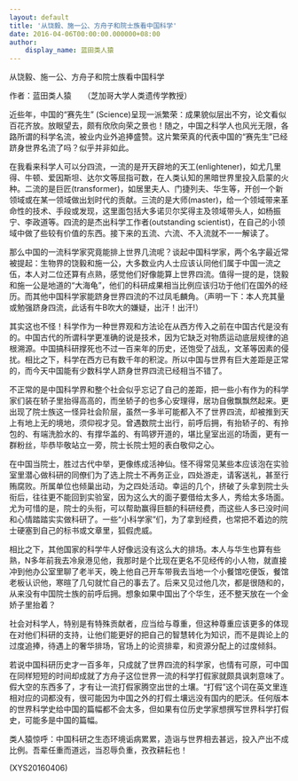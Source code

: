 ```yaml
---
layout: default
title: '从饶毅、施一公、方舟子和院士族看中国科学'
date: 2016-04-06T00:00:00.000000+08:00
author:
    display_name: 蓝田类人猿
---
```


从饶毅、施一公、方舟子和院士族看中国科学

作者：蓝田类人猿　　（芝加哥大学人类遗传学教授）

近些年，中国的“赛先生” (Science)呈现一派繁荣：成果貌似层出不穷，论文看似百花齐放。放眼望去，颇有欣欣向荣之景也！随之，中国之科学人也风光无限，各路所谓的科学名流，被业内业外追捧盛赞。这片繁荣真的代表中国的“赛先生”已经跻身世界名流了吗？似乎并非如此。

在我看来科学人可以分四流，一流的是开天辟地的天工(enlightener)，如尤几里得、牛顿、爱因斯坦、达尔文等屈指可数，在人类认知的黑暗世界里投入启蒙的火种。二流的是巨匠(transformer)，如居里夫人、门捷列夫、华生等，开创一个新领域或在某一领域做出划时代的贡献。三流的是大师(master)，给一个领域带来革命性的技术、手段或发现，这里面包括大多诺贝尔奖得主及领域带头人，如杨振宁、李政道等。四流的是杰出科学工作者(outstanding scientist)，在自己的小领域中做了些较有价值的东西。接下来的五流、六流、不入流就不一一解读了。

那么中国的一流科学家究竟能排上世界几流呢？谈起中国科学家，两个名字最近常被提起：生物界的饶毅和施一公，大多数业内人士应该认同他们属于中国一流之伍，本人对二位还算有点熟，感觉他们好像能算上世界四流。值得一提的是，饶毅和施一公是地道的“大海龟”，他们的科研成果相当比例应该归功于他们在国外的经历。而其他中国科学家能跻身世界四流的不过凤毛麟角。（声明一下：本人充其量或勉强跻身四流，此话有牛B吹大的嫌疑，出汗！出汗!）

其实这也不怪！科学作为一种世界观和方法论在从西方传入之前在中国古代是没有的。中国古代的所谓科学更准确的说是技术，因为它缺乏对物质运动底层规律的追根溯源。中国搞科研撑死也不过一百来年的历史，还饱受了战乱，文革等因素的侵扰。相比之下，科学在西方已有数千年的积淀。所以中国与世界有巨大差距是正常的，而今天中国能有少数科学人跻身世界四流已经相当不错了。

不正常的是中国科学界和整个社会似乎忘记了自己的差距，把一些小有作为的科学家们装在轿子里抬得高高的，而坐轿子的也多心安理得，居功自傲飘飘然起来。更出现了院士族这一怪异社会阶层，虽然一多半可能都入不了世界四流，却被推到天上有地上无的境地，须仰视才见。曾遇数院士出行，前呼后拥，有抬轿子的、有拎包的、有端洗脸水的、有撑华盖的、有鸣锣开道的，堪比皇室出巡的场面，更有一群粉丝，毕恭毕敬站立一旁，院士长院士短的表白敬仰之心。

在中国当院士，胜过古代中举，更像练成活神仙。怪不得常见某些本应该泡在实验室里潜心做科研的同僚们为了选上院士不再务正业，四处游走，请客送礼，甚至行贿腐败。所属单位也倾巢出动，为之四处活动。幸运的几个，挤破了头拿到院士头衔后，往往更不能回到实验室，因为这么大的面子要借给太多人，秀给太多场面。尤为可惜的是，院士的头衔，可以帮助赢得巨额的科研经费，而这些人多已没时间和心情踏踏实实做科研了。一些“小科学家”们，为了拿到经费，也常把不着边的院士硬塞到自己的标书或文章里，狐假虎威。

相比之下，其他国家的科学牛人好像远没有这么大的排场。本人与华生也算有些熟，N多年前我去冷泉港见他，我那时是个比现在更名不见经传的小人物，就直接冲到他办公室里聊了老半天，晚上他自己开车带我去当地一个小餐馆吃便饭，餐馆老板认识他，寒暄了几句就忙自己的事去了。后来又见过他几次，都是很随和的，从来没有中国院士族的前呼后拥。想象如果中国出了个华生，还不整天放在一个金娇子里抬着？

社会对科学人，特别是有特殊贡献者，应当给与尊重，但这种尊重应该更多的体现在对他们科研的支持，让他们能更好的把自己的智慧转化为知识，而不是舆论上的过度追捧，待遇上的奢华排场，官场上的论资排辈，和资源分配上的过度倾斜。

若说中国科研历史才一百多年，只成就了世界四流的科学家，也情有可原，可中国在同样短短的时间却成就了方舟子这位世界一流的科学打假家就颇具讽刺意味了。假大空的东西多了，才有让一流打假家腾空出世的土壤。“打假”这个词在英文里连相对应的词都没有，很可能因为中国之外的打假土壤远没有国内的肥沃。任何版本的世界科学史给中国的篇幅都不会太多，但如果有位历史学家想撰写世界科学打假史，可能多是中国的篇幅。

类人猿惊呼：中国科研之生态环境诟病累累，造诣与世界相去甚远，投入产出不成比例。吾辈任重而道远，当忍辱负重，孜孜耕耘也！

(XYS20160406)

